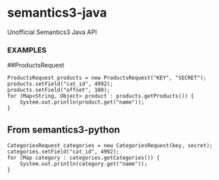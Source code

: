 semantics3-java
===============

Unofficial Semantics3 Java API

### EXAMPLES
##ProductsRequest

    ProductsRequest products = new ProductsRequest("KEY", "SECRET");
    products.setField("cat_id", 4992);
    products.setField("offset", 100);
    for (Map<String, Object> product : products.getProducts()) {
    	System.out.println(product.get("name"));
    }


## From semantics3-python

    CategoriesRequest categories = new CategoriesRequest(key, secret);
    categories.setField("cat_id", 4992);
    for (Map category : categories.getCategories()) {
    	System.out.println(category.get("name"));
    }